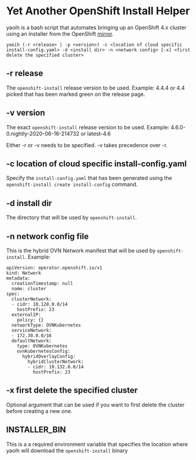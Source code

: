 # Yet Another OpenShift Install Helper
yaoih is a bash script that automates bringing up an OpenShift 4.x cluster using an installer from the OpenShift
[mirror](https://mirror.openshift.com/pub/openshift-v4/clients/).

```
yaoih (-r <release> | -p <version>) -c <location of cloud specific install-config.yaml> -d <install dir> -n <network config> [-x] <first delete the specified cluster>
```
## -r release
The `openshift-install` release version to be used. Example: 4.4.4 or 4.4
picked that has been marked green on the release page.

## -v version
The exact `openshift-install` release version to be used. Example: 4.6.0-0.nightly-2020-06-16-214732 or latest-4.6

Either -r or -v needs to be specified. -v takes precedence over -r.

## -c location of cloud specific install-config.yaml
Specify the `install-config.yaml` that has been generated using the `openshift-install create install-config` command.

## -d install dir
The directory that will be used by `openshift-install`.

## -n network config file
This is the hybrid OVN Network manifest that will be used by `openshift-install`. Example:
```
apiVersion: operator.openshift.io/v1
kind: Network
metadata:
  creationTimestamp: null
  name: cluster
spec:
  clusterNetwork:
  - cidr: 10.128.0.0/14
    hostPrefix: 23
  externalIP:
    policy: {}
  networkType: OVNKubernetes
  serviceNetwork:
  - 172.30.0.0/16
  defaultNetwork:
    type: OVNKubernetes
    ovnKubernetesConfig:
      hybridOverlayConfig:
        hybridClusterNetwork:
        - cidr: 10.132.0.0/14
          hostPrefix: 23
```

## -x first delete the specified cluster
Optional argument that can be used if you want to first delete the cluster before creating a new one.

## INSTALLER_BIN
This is a a required environment variable that specifies the location where yaoih will download the `openshift-install`
binary
